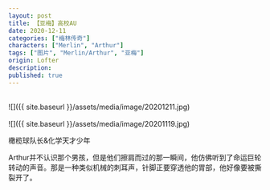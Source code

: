 ```yaml
---
layout: post
title: 【亚梅】高校AU
date: 2020-12-11
categories: ["梅林传奇"]
characters: ["Merlin", "Arthur"]
tags: ["图片", "Merlin/Arthur", "亚梅"]
origin: Lofter
description: 
published: true
---
```


<br>
![]({{ site.baseurl }}/assets/media/image/20201211.jpg)
<br><br>
![]({{ site.baseurl }}/assets/media/image/20201119.jpg)

橄榄球队长&化学天才少年

Arthur并不认识那个男孩，但是他们擦肩而过的那一瞬间，他仿佛听到了命运巨轮转动的声音。那是一种类似机械的刺耳声，针脚正要穿透他的胃部，他好像要被撕裂开了。
